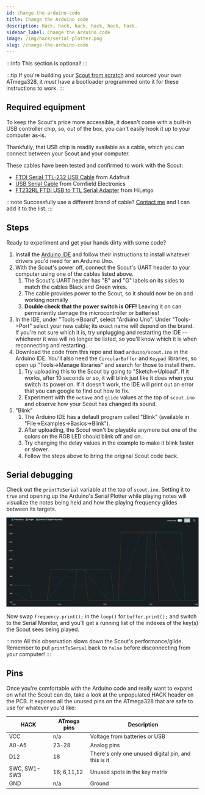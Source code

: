 ```yaml
---
id: change-the-arduino-code
title: Change the Arduino code
description: Hack, hack, hack, hack, hack, hack.
sidebar_label: Change the Arduino code
image: /img/hack/serial-plotter.png
slug: /change-the-arduino-code
---
```


:::info
This section is optional!
:::

:::tip
If you're building your [Scout from scratch](bom.md) and sourced your own ATmega328, it _must_ have a bootloader programmed onto it for these instructions to work.
:::

## Required equipment

To keep the Scout's price more accessible, it doesn't come with a built-in USB controller chip, so, out of the box, you can't easily hook it up to your computer as-is.

Thankfully, that USB chip is readily available as a cable, which you can connect between your Scout and your computer.

These cables have been tested and confirmed to work with the Scout:

- [FTDI Serial TTL-232 USB Cable](https://www.adafruit.com/product/70) from Adafruit
- [USB Serial Cable](https://cornfieldelectronics.com/cfe/products/buy.php?productId=usbcable&PHPSESSID=oos5v81hlitjvb0grhgolsrq96) from Cornfield Electronics
- [FT232RL FTDI USB to TTL Serial Adapter](http://www.hiletgo.com/ProductDetail/2152064.html) from HiLetgo

:::note
Successfully use a different brand of cable? [Contact me](https://www.oskitone.com/contact) and I can add it to the list.
:::

## Steps

Ready to experiment and get your hands dirty with some code?

1. Install the [Arduino IDE](https://www.arduino.cc/en/software) and follow their instructions to install whatever drivers you'd need for an Arduino Uno.
2. With the Scout's power off, connect the Scout's UART header to your computer using one of the cables listed above.
   1. The Scout's UART header has "B" and "G" labels on its sides to match the cables Black and Green wires.
   2. The cable provides power to the Scout, so it should now be on and working normally
   3. **Double check that the power switch is OFF!** Leaving it on can permanently damage the microcontroller or batteries!
3. In the IDE, under "Tools->Board", select "Arduino Uno". Under "Tools->Port" select your new cable; its exact name will depend on the brand. If you're not sure which it is, try unplugging and restarting the IDE -- whichever it was will no longer be listed, so you'll know which it is when reconnecting and restarting.
4. Download the code from this repo and load `arduino/scout.ino` in the Arduino IDE. You'll also need the `CircularBuffer` and `Keypad` libraries, so open up "Tools->Manage libraries" and search for those to install them.
   1. Try uploading this to the Scout by going to "Sketch->Upload". If it works, after 10 seconds or so, it will blink just like it does when you switch its power on. If it doesn't work, the IDE will print out an error that you can google to find out how to fix.
   2. Experiment with the `octave` and `glide` values at the top of `scout.ino` and observe how your Scout has changed its sound.
5. "Blink"
   1. The Arduino IDE has a default program called "Blink" (available in "File->Examples->Basics->Blink").
   2. After uploading, the Scout won't be playable anymore but one of the colors on the RGB LED should blink off and on.
   3. Try changing the delay values in the example to make it blink faster or slower.
   4. Follow the steps above to bring the original Scout code back.

## Serial debugging

Check out the `printToSerial` variable at the top of `scout.ino`. Setting it to `true` and opening up the Arduino's Serial Plotter while playing notes will visualize the notes being held and how the playing frequency glides between its targets.

[![Screengrab of the Arduino serial plotter visualizing the Scout's frequency math](/img/hack/serial-plotter.png)](/img/hack/serial-plotter.png)

Now swap `frequency.print();` in the `loop()` for `buffer.print();` and switch to the Serial Monitor, and you'll get a running list of the indexes of the key(s) the Scout sees being played.

:::note
All this observation slows down the Scout's performance/glide. Remember to put `printToSerial` back to `false` before disconnecting from your computer!
:::

## Pins

Once you're comfortable with the Arduino code and really want to expand on what the Scout can do, take a look at the unpopulated HACK header on the PCB. It exposes all the unused pins on the ATmega328 that are safe to use for whatever you'd like:

| HACK         | ATmega pins | Description                                         |
| ------------ | ----------- | --------------------------------------------------- |
| VCC          | n/a         | Voltage from batteries or USB                       |
| A0-A5        | 23-28       | Analog pins                                         |
| D12          | 18          | There's only one unused digital pin, and this is it |
| SWC, SW1-SW3 | 16; 6,11,12 | Unused spots in the key matrix                      |
| GND          | n/a         | Ground                                              |
